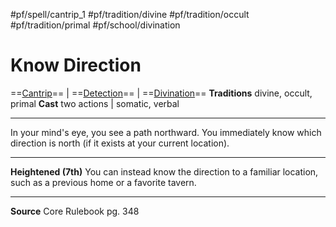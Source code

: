 #pf/spell/cantrip_1 #pf/tradition/divine #pf/tradition/occult #pf/tradition/primal #pf/school/divination
# Know Direction
==[Cantrip](../../../Traits/Cantrip.md)== | ==[Detection](../../../Traits/Detection.md)== | ==[Divination](../../../Traits/Divination.md)==
**Traditions** divine, occult, primal
**Cast** two actions | somatic, verbal

---
In your mind's eye, you see a path northward. You immediately know which direction is north (if it exists at your current location).

---
**Heightened (7th)** You can instead know the direction to a familiar location, such as a previous home or a favorite tavern.

---
**Source** Core Rulebook pg. 348